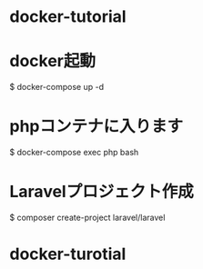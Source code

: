 # docker-tutorial
# docker起動
$ docker-compose up -d

# phpコンテナに入ります
$ docker-compose exec php bash

# Laravelプロジェクト作成
$ composer create-project laravel/laravel
# docker-turotial
